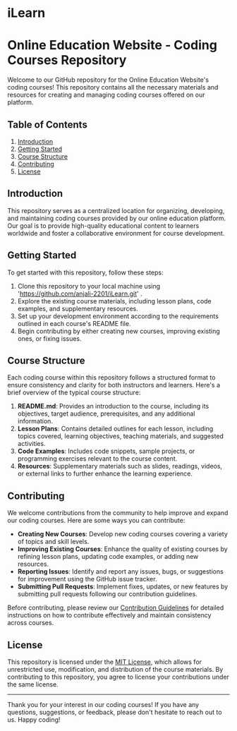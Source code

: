 # iLearn
# Online Education Website - Coding Courses Repository

Welcome to our GitHub repository for the Online Education Website's coding courses! This repository contains all the necessary materials and resources for creating and managing coding courses offered on our platform.

## Table of Contents

1. [Introduction](#introduction)
2. [Getting Started](#getting-started)
3. [Course Structure](#course-structure)
4. [Contributing](#contributing)
5. [License](#license)

## Introduction

This repository serves as a centralized location for organizing, developing, and maintaining coding courses provided by our online education platform. Our goal is to provide high-quality educational content to learners worldwide and foster a collaborative environment for course development.

## Getting Started

To get started with this repository, follow these steps:

1. Clone this repository to your local machine using 'https://github.com/anjali-2201/iLearn.git' .
2. Explore the existing course materials, including lesson plans, code examples, and supplementary resources.
3. Set up your development environment according to the requirements outlined in each course's README file.
4. Begin contributing by either creating new courses, improving existing ones, or fixing issues.

## Course Structure

Each coding course within this repository follows a structured format to ensure consistency and clarity for both instructors and learners. Here's a brief overview of the typical course structure:

1. **README.md**: Provides an introduction to the course, including its objectives, target audience, prerequisites, and any additional information.
2. **Lesson Plans**: Contains detailed outlines for each lesson, including topics covered, learning objectives, teaching materials, and suggested activities.
3. **Code Examples**: Includes code snippets, sample projects, or programming exercises relevant to the course content.
4. **Resources**: Supplementary materials such as slides, readings, videos, or external links to further enhance the learning experience.

## Contributing

We welcome contributions from the community to help improve and expand our coding courses. Here are some ways you can contribute:

- **Creating New Courses**: Develop new coding courses covering a variety of topics and skill levels.
- **Improving Existing Courses**: Enhance the quality of existing courses by refining lesson plans, updating code examples, or adding new resources.
- **Reporting Issues**: Identify and report any issues, bugs, or suggestions for improvement using the GitHub issue tracker.
- **Submitting Pull Requests**: Implement fixes, updates, or new features by submitting pull requests following our contribution guidelines.

Before contributing, please review our [Contribution Guidelines](CONTRIBUTING.md) for detailed instructions on how to contribute effectively and maintain consistency across courses.

## License

This repository is licensed under the [MIT License](LICENSE), which allows for unrestricted use, modification, and distribution of the course materials. By contributing to this repository, you agree to license your contributions under the same license.

---

Thank you for your interest in our coding courses! If you have any questions, suggestions, or feedback, please don't hesitate to reach out to us. Happy coding!
